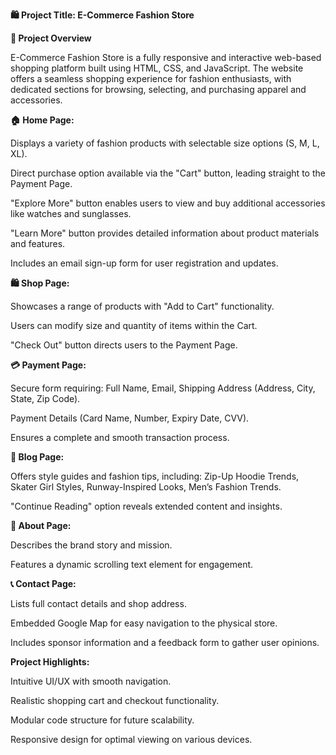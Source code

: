 **🛍️ Project Title: E-Commerce Fashion Store**

**🔹 Project Overview**

E-Commerce Fashion Store is a fully responsive and interactive web-based shopping platform built using HTML, CSS, and JavaScript. The website offers a seamless shopping experience for fashion enthusiasts, with dedicated sections for browsing, selecting, and purchasing apparel and accessories.



**🏠 Home Page:**


Displays a variety of fashion products with selectable size options (S, M, L, XL).

Direct purchase option available via the "Cart" button, leading straight to the Payment Page.

"Explore More" button enables users to view and buy additional accessories like watches and sunglasses.

"Learn More" button provides detailed information about product materials and features.

Includes an email sign-up form for user registration and updates.



**🛍️ Shop Page:**

Showcases a range of products with "Add to Cart" functionality.

Users can modify size and quantity of items within the Cart.

"Check Out" button directs users to the Payment Page.



**💳 Payment Page:**

Secure form requiring: Full Name, Email, Shipping Address (Address, City, State, Zip Code).

Payment Details (Card Name, Number, Expiry Date, CVV).

Ensures a complete and smooth transaction process.



**📝 Blog Page:**

Offers style guides and fashion tips, including: Zip-Up Hoodie Trends, Skater Girl Styles, Runway-Inspired Looks, Men’s Fashion Trends.

"Continue Reading" option reveals extended content and insights.



**👥 About Page:**

Describes the brand story and mission.

Features a dynamic scrolling text element for engagement.



**📞 Contact Page:**

Lists full contact details and shop address.

Embedded Google Map for easy navigation to the physical store.

Includes sponsor information and a feedback form to gather user opinions.


**Project Highlights:**

Intuitive UI/UX with smooth navigation.

Realistic shopping cart and checkout functionality.

Modular code structure for future scalability.

Responsive design for optimal viewing on various devices.
